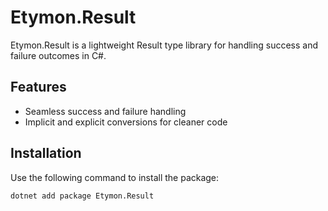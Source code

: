 ﻿# Etymon.Result

Etymon.Result is a lightweight Result type library for handling success and failure outcomes in C#.

## Features

- Seamless success and failure handling
- Implicit and explicit conversions for cleaner code

## Installation

Use the following command to install the package:

```bash
dotnet add package Etymon.Result

